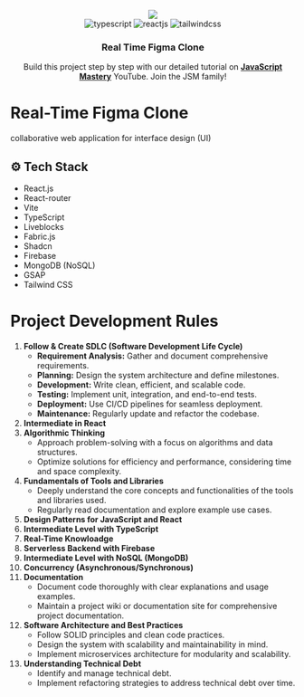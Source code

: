 <div align="center">
  <br />
    <img src="https://github.com/user-attachments/assets/ee8f40de-9e24-4bdc-9c94-d22f05ef5174"/>
  <br />

  <div>
    <img src="https://img.shields.io/badge/-TypeScript-black?style=for-the-badge&logoColor=white&logo=typescript&color=3178C6" alt="typescript" />
    <img src="https://shields.io/badge/react-black?logo=react&style=for-the-badge" alt="reactjs" />
    <img src="https://img.shields.io/badge/-Tailwind_CSS-black?style=for-the-badge&logoColor=white&logo=tailwindcss&color=06B6D4" alt="tailwindcss" />
  </div>

  <h3 align="center">Real Time Figma Clone</h3>

   <div align="center">
     Build this project step by step with our detailed tutorial on <a href="https://www.youtube.com/@javascriptmastery/videos" target="_blank"><b>JavaScript Mastery</b></a> YouTube. Join the JSM family!
    </div>
</div>

# Real-Time Figma Clone
collaborative web application for interface design (UI) 

## <a name="tech-stack">⚙️ Tech Stack</a>

- React.js
- React-router
- Vite 
- TypeScript
- Liveblocks
- Fabric.js
- Shadcn
- Firebase 
- MongoDB (NoSQL)
- GSAP
- Tailwind CSS


# Project Development Rules
1. **Follow & Create SDLC (Software Development Life Cycle)**
    - **Requirement Analysis:** Gather and document comprehensive requirements.
    - **Planning:** Design the system architecture and define milestones.
    - **Development:** Write clean, efficient, and scalable code.
    - **Testing:** Implement unit, integration, and end-to-end tests.
    - **Deployment:** Use CI/CD pipelines for seamless deployment.
    - **Maintenance:** Regularly update and refactor the codebase. 
2. **Intermediate in React**
3. **Algorithmic Thinking**
    - Approach problem-solving with a focus on algorithms and data structures.
    - Optimize solutions for efficiency and performance, considering time and space complexity.
4. **Fundamentals of Tools and Libraries**
    - Deeply understand the core concepts and functionalities of the tools and libraries used.
    - Regularly read documentation and explore example use cases.
5. **Design Patterns for JavaScript and React**
6. **Intermediate Level with TypeScript**
7. **Real-Time Knowloadge**
8. **Serverless Backend with Firebase**
9. **Intermediate Level with NoSQL (MongoDB)**
10. **Concurrency (Asynchronous/Synchronous)**
11. **Documentation**
    - Document code thoroughly with clear explanations and usage examples.
    - Maintain a project wiki or documentation site for comprehensive project documentation.
12. **Software Architecture and Best Practices**
    - Follow SOLID principles and clean code practices.
    - Design the system with scalability and maintainability in mind.
    - Implement microservices architecture for modularity and scalability.
13. **Understanding Technical Debt**
    - Identify and manage technical debt.
    - Implement refactoring strategies to address technical debt over time.
